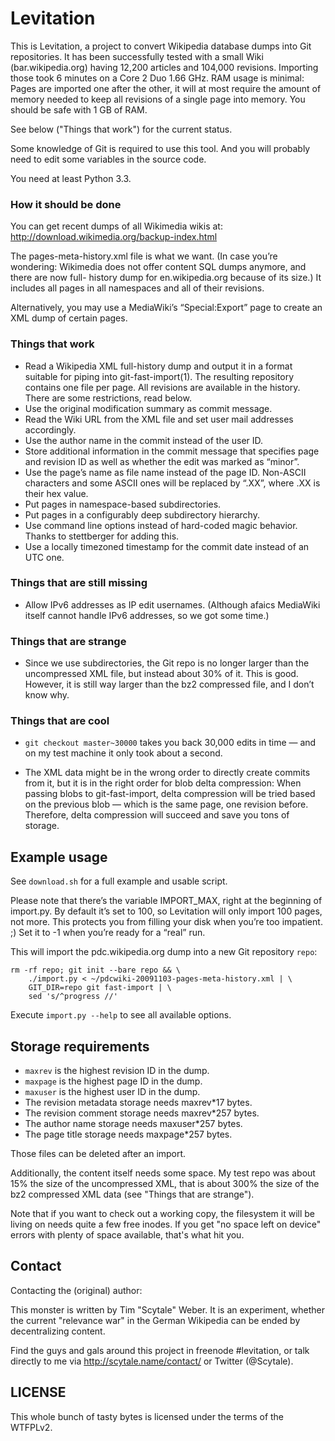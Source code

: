 # Levitation 

This is Levitation, a project to convert Wikipedia database dumps into Git
repositories. It has been successfully tested with a small Wiki
(bar.wikipedia.org) having 12,200 articles and 104,000 revisions. Importing
those took 6 minutes on a Core 2 Duo 1.66 GHz. RAM usage is minimal: Pages are
imported one after the other, it will at most require the amount of memory
needed to keep all revisions of a single page into memory. You should be safe
with 1 GB of RAM.

See below ("Things that work") for the current status.

Some knowledge of Git is required to use this tool. And you will probably need
to edit some variables in the source code.

You need at least Python 3.3.


### How it should be done

You can get recent dumps of all Wikimedia wikis at:
http://download.wikimedia.org/backup-index.html

The pages-meta-history.xml file is what we want. (In case you’re wondering:
Wikimedia does not offer content SQL dumps anymore, and there are now full-
history dump for en.wikipedia.org because of its size.) It includes all pages
in all namespaces and all of their revisions.

Alternatively, you may use a MediaWiki’s “Special:Export” page to create an XML
dump of certain pages.


### Things that work

- Read a Wikipedia XML full-history dump and output it in a format suitable for
  piping into git-fast-import(1). The resulting repository contains one file
  per page. All revisions are available in the history. There are some
  restrictions, read below.
- Use the original modification summary as commit message.
- Read the Wiki URL from the XML file and set user mail addresses accordingly.
- Use the author name in the commit instead of the user ID.
- Store additional information in the commit message that specifies page and
  revision ID as well as whether the edit was marked as “minor”.
- Use the page’s name as file name instead of the page ID. Non-ASCII characters
  and some ASCII ones will be replaced by “.XX”, where .XX is their hex value.
- Put pages in namespace-based subdirectories.
- Put pages in a configurably deep subdirectory hierarchy.
- Use command line options instead of hard-coded magic behavior. Thanks to
  stettberger for adding this.
- Use a locally timezoned timestamp for the commit date instead of an UTC one.


### Things that are still missing

- Allow IPv6 addresses as IP edit usernames. (Although afaics MediaWiki itself
  cannot handle IPv6 addresses, so we got some time.)


### Things that are strange

- Since we use subdirectories, the Git repo is no longer larger than the
  uncompressed XML file, but instead about 30% of it. This is good. However, it
  is still way larger than the bz2 compressed file, and I don’t know why.


### Things that are cool


- `git checkout master~30000` takes you back 30,000 edits in time — and on my
  test machine it only took about a second.

- The XML data might be in the wrong order to directly create commits from it,
  but it is in the right order for blob delta compression: When passing blobs
  to git-fast-import, delta compression will be tried based on the previous
  blob — which is the same page, one revision before. Therefore, delta
  compression will succeed and save you tons of storage.


## Example usage

See `download.sh` for a full example and usable script.

Please note that there’s the variable IMPORT_MAX, right at the beginning of
import.py. By default it’s set to 100, so Levitation will only import 100
pages, not more. This protects you from filling your disk when you’re too
impatient. ;) Set it to -1 when you’re ready for a “real” run.

This will import the pdc.wikipedia.org dump into a new Git repository `repo`:

    rm -rf repo; git init --bare repo && \
        ./import.py < ~/pdcwiki-20091103-pages-meta-history.xml | \
        GIT_DIR=repo git fast-import | \
        sed 's/^progress //'

Execute `import.py --help` to see all available options.

## Storage requirements

- `maxrev` is the highest revision ID in the dump.
- `maxpage` is the highest page ID in the dump.
- `maxuser` is the highest user ID in the dump.
- The revision metadata storage needs maxrev*17 bytes.
- The revision comment storage needs maxrev*257 bytes.
- The author name storage needs maxuser*257 bytes.
- The page title storage needs maxpage*257 bytes.

Those files can be deleted after an import.

Additionally, the content itself needs some space. My test repo was about 15%
the size of the uncompressed XML, that is about 300% the size of the bz2
compressed XML data (see "Things that are strange").

Note that if you want to check out a working copy, the filesystem it will be
living on needs quite a few free inodes. If you get "no space left on device"
errors with plenty of space available, that's what hit you.



## Contact

Contacting the (original) author:

This monster is written by Tim "Scytale" Weber. It is an experiment, whether the
current "relevance war" in the German Wikipedia can be ended by decentralizing
content.

Find the guys and gals around this project in freenode #levitation, or talk
directly to me via http://scytale.name/contact/ or Twitter (@Scytale).

## LICENSE

This whole bunch of tasty bytes is licensed under the terms of the WTFPLv2.

